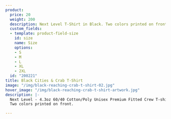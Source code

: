 ```yaml
---
product:
  price: 20
  weight: 200
  description: Next Level T-Shirt in Black. Two colors printed on front.
  custom_fields:
  - template: product-field-size
    id: size
    name: Size
    options:
    - S
    - M
    - L
    - XL
    - 2XL
  id: "200221"
title: Black Cities & Crab T-Shirt
image: "/img/black-reaching-crab-t-shirt-02.jpg"
hover_image: "/img/black-reaching-crab-t-shirt-artwork.jpg"
description: |-
  Next Level - 4.3oz 60/40 Cotton/Poly Unisex Premium Fitted Crew T-shirt.
  Two colors printed on front.

---
```


